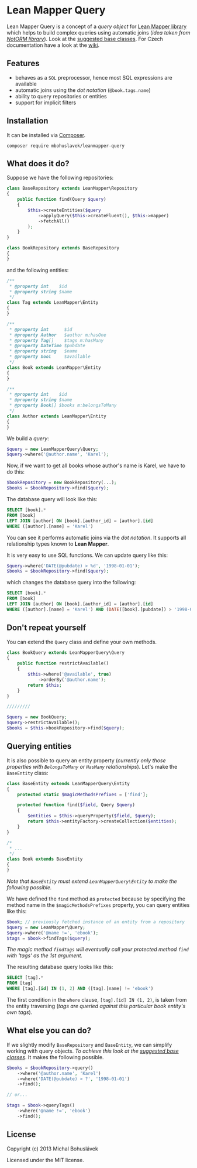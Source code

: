 Lean Mapper Query
=================

Lean Mapper Query is a concept of a *query object* for
[Lean Mapper library](https://github.com/Tharos/LeanMapper) which helps to build complex
queries using automatic joins (*idea taken from [NotORM library](https://www.notorm.com/)*).
Look at the [suggested base classes](https://gist.github.com/mibk/9410266). For Czech
documentation have a look at the [wiki](https://github.com/mibk/LeanMapperQuery/wiki).

Features
--------

- behaves as a `SQL` preprocessor, hence most SQL expressions are available
- automatic joins using the *dot notation* (`@book.tags.name`)
- ability to query repositories or entities
- support for implicit filters


Installation
------------

It can be installed via [Composer](https://getcomposer.org/download).

```
composer require mbohuslavek/leanmapper-query
```


What does it do?
----------------

Suppose we have the following repositories:

```php
class BaseRepository extends LeanMapper\Repository
{
	public function find(Query $query)
	{
		$this->createEntities($query
			->applyQuery($this->createFluent(), $this->mapper)
			->fetchAll()
		);
	}
}

class BookRepository extends BaseRepository
{
}
```

and the following entities:

```php
/**
 * @property int    $id
 * @property string $name
 */
class Tag extends LeanMapper\Entity
{
}

/**
 * @property int      $id
 * @property Author   $author m:hasOne
 * @property Tag[]    $tags m:hasMany
 * @property DateTime $pubdate
 * @property string   $name
 * @property bool     $available
 */
class Book extends LeanMapper\Entity
{
}

/**
 * @property int    $id
 * @property string $name
 * @property Book[] $books m:belongsToMany
 */
class Author extends LeanMapper\Entity
{
}
```

We build a *query*:

```php
$query = new LeanMapperQuery\Query;
$query->where('@author.name', 'Karel');
```

Now, if we want to get all books whose author's name is Karel, we have to do this:

```php
$bookRepository = new BookRepository(...);
$books = $bookRepository->find($query);
```

The database query will look like this:

```sql
SELECT [book].*
FROM [book]
LEFT JOIN [author] ON [book].[author_id] = [author].[id]
WHERE ([author].[name] = 'Karel')
```

You can see it performs automatic joins via the *dot notation*. It supports all relationship
types known to **Lean Mapper**.

It is very easy to use SQL functions. We can update query like this:

```php
$query->where('DATE(@pubdate) > %d', '1998-01-01');
$books = $bookRepository->find($query);
```

which changes the database query into the following:

```sql
SELECT [book].*
FROM [book]
LEFT JOIN [author] ON [book].[author_id] = [author].[id]
WHERE ([author].[name] = 'Karel') AND (DATE([book].[pubdate]) > '1998-01-01')
```

Don't repeat yourself
---------------------

You can extend the `Query` class and define your own methods.

```php
class BookQuery extends LeanMapperQuery\Query
{
	public function restrictAvailable()
	{
		$this->where('@available', true)
			->orderBy('@author.name');
		return $this;
	}
}

/////////

$query = new BookQuery;
$query->restrictAvailable();
$books = $this->bookRepository->find($query);
```

Querying entities
-----------------

It is also possible to query an entity property (*currently only those properties with
`BelongsToMany` or `HasMany` relationships*). Let's make the `BaseEntity` class:

```php
class BaseEntity extends LeanMapperQuery\Entity
{
	protected static $magicMethodsPrefixes = ['find'];

	protected function find($field, Query $query)
	{
		$entities = $this->queryProperty($field, $query);
		return $this->entityFactory->createCollection($entities);
	}
}

/*
 * ...
 */
class Book extends BaseEntity
{
}
```

*Note that `BaseEntity` must extend `LeanMapperQuery\Entity` to make the following possible.*

We have defined the `find` method as `protected` because by specifying the method name in the
`$magicMethodsPrefixes` property, you can query entities like this:

```php
$book; // previously fetched instance of an entity from a repository
$query = new LeanMapper\Query;
$query->where('@name !=', 'ebook');
$tags = $book->findTags($query);
```

*The magic method `findTags` will eventually call your protected method `find` with 'tags' as
the 1st argument.*

The resulting database query looks like this:

```sql
SELECT [tag].*
FROM [tag]
WHERE [tag].[id] IN (1, 2) AND ([tag].[name] != 'ebook')
```

The first condition in the `where` clause, `[tag].[id] IN (1, 2)`, is taken from the entity
traversing (*tags are queried against this particular book entity's own tags*).


What else you can do?
---------------------

If we slightly modify `BaseRepository` and `BaseEntity`, we can simplify working with query objects.
*To achieve this look at the [suggested base classes](https://gist.github.com/mibk/9410266)*. It makes
the following possible.

```php
$books = $bookRepository->query()
	->where('@author.name', 'Karel')
	->where('DATE(@pubdate) > ?', '1998-01-01')
	->find();

// or...

$tags = $book->queryTags()
	->where('@name !=', 'ebook')
	->find();
```


License
-------

Copyright (c) 2013 Michal Bohuslávek

Licensed under the MIT license.
